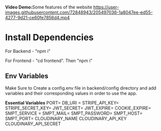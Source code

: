 <b>Video Demo:</b>Some features of the website
https://user-images.githubusercontent.com/72848943/205497036-1a8047ee-ed55-4277-9d21-ce60fe7856d4.mp4

# Install Dependencies

For Backend - "npm i"

For Frontend - "cd frontend". Then "npm i"

## Env Variables

Make Sure to Create a config.env file in backend/config directory and add variables and their corresponding values in order to use the app.

**Essential Variables**
PORT=
DB_URI =
STRIPE_API_KEY=
STRIPE_SECRET_KEY=
JWT_SECRET=
JWT_EXPIRE=
COOKIE_EXPIRE=
SMPT_SERVICE =
SMPT_MAIL=
SMPT_PASSWORD=
SMPT_HOST=
SMPT_PORT=
CLOUDINARY_NAME
CLOUDINARY_API_KEY
CLOUDINARY_API_SECRET
